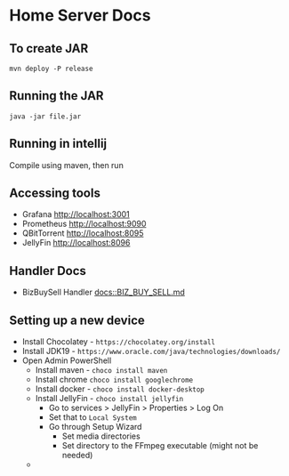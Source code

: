 # Home Server Docs

## To create JAR
```
mvn deploy -P release
```

## Running the JAR
```
java -jar file.jar
```

## Running in intellij
Compile using maven, then run

## Accessing tools
* Grafana [http://localhost:3001](http://localhost:3001)
* Prometheus [http://localhost:9090](http://localhost:9090)
* QBitTorrent [http://localhost:8095](http://localhost:8095)
* JellyFin [http://localhost:8096](http://localhost:8096)

## Handler Docs
* BizBuySell Handler [docs::BIZ_BUY_SELL.md](docs/BIZ_BUY_SELL.md)

## Setting up a new device
* Install Chocolatey - `https://chocolatey.org/install`
* Install JDK19 - `https://www.oracle.com/java/technologies/downloads/`
* Open Admin PowerShell
  * Install maven - `choco install maven`
  * Install chrome `choco install googlechrome`
  * Install docker - `choco install docker-desktop`
  * Install JellyFin - `choco install jellyfin`
    * Go to services > JellyFin > Properties > Log On
    * Set that to `Local System`
    * Go through Setup Wizard
      * Set media directories
      * Set directory to the FFmpeg executable (might not be needed)
  * 